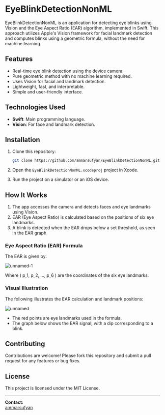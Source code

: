 # EyeBlinkDetectionNonML

EyeBlinkDetectionNonML is an application for detecting eye blinks using Vision and the Eye Aspect Ratio (EAR) algorithm, implemented in Swift. This approach utilizes Apple's Vision framework for facial landmark detection and computes blinks using a geometric formula, without the need for machine learning.

## Features

- Real-time eye blink detection using the device camera.
- Pure geometric method with no machine learning required.
- Uses Vision for facial and landmark detection.
- Lightweight, fast, and interpretable.
- Simple and user-friendly interface.

## Technologies Used

- **Swift**: Main programming language.
- **Vision**: For face and landmark detection.

## Installation

1. Clone this repository:

   ```bash
   git clone https://github.com/ammarsufyan/EyeBlinkDetectionNonML.git
   ```

2. Open the `EyeBlinkDetectionNonML.xcodeproj` project in Xcode.

3. Run the project on a simulator or an iOS device.

## How It Works

1. The app accesses the camera and detects faces and eye landmarks using Vision.
2. EAR (Eye Aspect Ratio) is calculated based on the positions of six eye landmarks.
3. A blink is detected when the EAR drops below a set threshold, as seen in the EAR graph.

### Eye Aspect Ratio (EAR) Formula

The EAR is given by:

![unnamed-1](https://github.com/user-attachments/assets/7a1c3c32-9471-4fc0-ac8e-c7a38e58f536)

Where \( p_1, p_2, ..., p_6 \) are the coordinates of the six eye landmarks.

### Visual Illustration

The following illustrates the EAR calculation and landmark positions:

![unnamed](https://github.com/user-attachments/assets/e3fd6cd2-0996-45d4-9c40-0c279e455027)

- The red points are eye landmarks used in the formula.
- The graph below shows the EAR signal, with a dip corresponding to a blink.

## Contributing

Contributions are welcome! Please fork this repository and submit a pull request for any features or bug fixes.

## License

This project is licensed under the MIT License.

---

**Contact:**  
[ammarsufyan](https://github.com/ammarsufyan)
